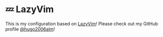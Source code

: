 # 💤 LazyVim

This is my configuration based on [LazyVim](https://github.com/LazyVim/LazyVim)!
Please check out my GitHub profile [@hugo2006alm](https://github.com/hugo2006alm)!
